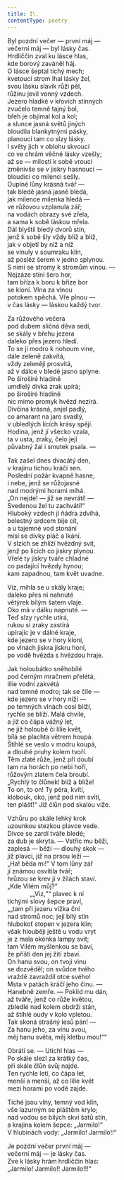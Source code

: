 ```yaml
---
title: I\.
contentType: poetry
---
```


<section>

Byl pozdní večer ― první máj ―  
večerní máj ― byl lásky čas.  
Hrdliččin zval ku lásce hlas,  
kde borový zaváněl háj.  
O lásce šeptal tichý mech;  
kvetoucí strom lhal lásky žel,  
svou lásku slavík růži pěl,  
růžinu jevil vonný vzdech.  
Jezero hladké v křovích stinných  
zvučelo temně tajný bol,  
břeh je objímal kol a kol;  
a slunce jasná světů jiných  
bloudila blankytnými pásky,  
planoucí tam co slzy lásky.  
I světy jich v oblohu skvoucí  
co ve chrám věčné lásky vzešly;  
až se ― milostí k sobě vroucí  
změnivše se v jiskry hasnoucí ―  
bloudící co milenci sešly.  
Ouplné lůny krásná tvář ―  
tak bledě jasná jasně bledá,  
jak milence milenka hledá ―  
ve růžovou vzplanula zář;  
na vodách obrazy své zřela,  
a sama k sobě láskou mřela.  
Dál blyštil bledý dvorů stín,  
jenž k sobě šly vždy blíž a blíž,  
jak v objetí by níž a níž  
se vinuly v soumraku klín,  
až posléz šerem v jedno splynou.  
S nimi se stromy k stromům vinou. ―  
Nejzáze stíní šero hor,  
tam bříza k boru k bříze bor  
se kloní. Vlna za vlnou  
potokem spěchá. Vře plnou ―  
v čas lásky ― láskou každý tvor.

Za růžového večera  
pod dubem sličná děva sedí,  
se skály v břehu jezera  
daleko přes jezero hledí.  
To se jí modro k nohoum vine,  
dále zeleně zakvítá,  
vždy zeleněji prosvítá,  
až v dálce v bledé jasno splyne.  
Po šírošíré hladině  
umdlelý dívka zrak upírá;  
po šírošíré hladině  
nic mimo promyk hvězd nezírá.  
Dívčina krásná, anjel padlý,  
co amarant na jaro svadlý,  
v ubledlých lících krásy spějí.  
Hodina, jenž jí všecko vzala,  
ta v usta, zraky, čelo její  
půvabný žal i smutek psala. ―

Tak zašel dnes dvacátý den,  
v krajinu tichou kráčí sen.  
Poslední požár kvapně hasne,  
i nebe, jenž se růžojasné  
nad modrými horami míhá.  
„On nejde! ― již se nevrátí! ―  
Svedenou žel tu zachvátí!“  
Hluboký vzdech jí ňádra zdvíhá,  
bolestný srdcem bije cit,  
a u tajemné vod stonání  
mísí se dívky pláč a lkání.  
V slzích se zhlíží hvězdný svit,  
jenž po lících co jiskry plynou.  
Vřelé ty jiskry tváře chladné  
co padající hvězdy hynou;  
kam zapadnou, tam květ uvadne.

Viz, mihla se u skály kraje;  
daleko přes ní nahnuté  
větýrek bílým šatem vlaje.  
Oko má v dálku napnuté. ―  
Teď slzy rychle utírá,  
rukou si zraky zastírá  
upírajíc je v dálné kraje,  
kde jezero se v hory kloní,  
po vlnách jiskra jiskru honí,  
po vodě hvězda s hvězdou hraje.

Jak holoubátko sněhobílé  
pod černým mračnem přelétá,  
lílie vodní zakvétá  
nad temné modro; tak se číle ―  
kde jezero se v hory níží ―  
po temných vlnách cosi blíží,  
rychle se blíží. Malá chvíle,  
a již co čápa vážný let,  
ne již holoubě či lílie květ,  
bílá se plachta větrem houpá.  
Štíhlé se veslo v modru koupá,  
a dlouhé pruhy kolem tvoří.  
Těm zlaté růže, jenž při doubí  
tam na horách po nebi hoří,  
růžovým zlatem čela broubí.  
„Rychlý to člůnek! blíž a blíže!  
To on, to on! Ty péra, kvítí,  
klobouk, oko, jenž pod ním svítí,  
ten plášť!“ Již člůn pod skalou víže.

Vzhůru po skále lehký krok  
uzounkou stezkou plavce vede.  
Dívce se zardí tváře bledé;  
za dub je skryta. ― Vstříc mu běží,  
zaplesá ― běží ― dlouhý skok ―  
již plavci, již na prsou leží ―  
„Ha! běda mi!“ V tom lůny zář  
jí známou osvítila tvář;  
hrůzou se krev jí v žilách staví.  
„Kde Vilém můj?“  
             „„Viz,““ plavec k ní  
tichými slovy šepce praví,  
„„tam při jezeru vížka ční  
nad stromů noc; její bílý stín  
hlubokoť stopen v jezera klín;  
však hlouběji ještě u vodu vryt  
je z mala okénka lampy svit;  
tam Vilém myšlenkou se baví,  
že příští den jej žití zbaví.  
On hanu svou, on tvoji vinu  
se dozvěděl; on svůdce tvého  
vraždě zavraždil otce svého!  
Msta v patách kráčí jeho činu. ―  
Hanebně zemře. ― Poklid mu dán,  
až tváře, jenž co růže květou,  
zbledlé nad kolem obdrží stán,  
až štíhlé oudy v kolo vpletou.  
Tak skoná strašný lesů pán! ―  
Za hanu jeho, za vinu svou,  
měj hanu světa, měj kletbu mou!““

Obrátí se. ― Utichl hlas ―  
Po skále slezl za krátký čas,  
při skále člůn svůj najde.  
Ten rychle letí, co čápa let,  
menší a menší, až co lílie květ  
mezi horami po vodě zajde.

Tiché jsou vlny, temný vod klín,  
vše lazurným se pláštěm krylo;  
nad vodou se bílých skví šatů stín,  
a krajina kolem šepce: „Jarmilo!“  
V hlubinách vody: „Jarmilo! Jarmilo!!“

Je pozdní večer první máj ―  
večerní máj ― je lásky čas.  
Zve k lásky hrám hrdliččin hlas:  
„Jarmilo! Jarmilo!! Jarmilo!!!“

</section>
